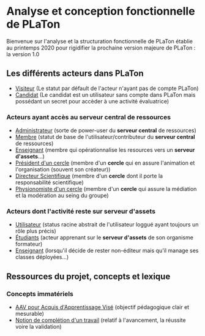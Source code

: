 # Analyse et conception fonctionnelle de PLaTon

Bienvenue sur l'analyse et la structuration fonctionnelle de PLaTon 
établie au printemps 2020 pour rigidifier la prochaine version majeure 
de PLaTon : la version 1.0

## Les différents acteurs dans PLaTon

* [Visiteur](https://github.com/PremierLangage/platon-conception/blob/master/acteur/Visiteur.md) (Le statut par défault de l'acteur n'ayant pas de compte PLaTon)
* [Candidat](https://github.com/PremierLangage/platon-conception/blob/master/acteur/Candidats.md) (Le candidat est un utilisateur sans compte dans PLaTon mais possédant un secret pour accèder à une activité évaluatrice)

### Acteurs ayant accès au serveur central de ressources

* [Administrateur](https://github.com/PremierLangage/platon-conception/blob/master/acteur/Administrateur.md) (sorte de power-user du **serveur central** de ressources)
* [Membre](https://github.com/PremierLangage/platon-conception/blob/master/acteur/Membre.md) (statut de base de l'utilisateur/contributeur du **serveur central** de ressources)
* [Enseignant](https://github.com/PremierLangage/platon-conception/blob/master/acteur/Enseignant.md) (membre qui opérationnalise les resources vers un **serveur d'assets**...)
* [Président d'un cercle](https://github.com/PremierLangage/platon-conception/blob/master/acteur/President.md) (membre d'un **cercle** qui en assure l'animation et l'organisation (souvent son créateur))
* [Directeur Scientifique](https://github.com/PremierLangage/platon-conception/blob/master/acteur/DirecteurScientifique.md) (membre d'un **cercle** dont il porte la responsabilité scientifique)
* [Physionomiste d'un cercle](https://github.com/PremierLangage/platon-conception/blob/master/acteur/Physionomiste.md) (membre d'un **cercle** qui assure la médiation et la modération au seing du groupe)

### Acteurs dont l'activité reste sur serveur d'assets

* [Utilisateur](https://github.com/PremierLangage/platon-conception/blob/master/acteur/Utilisateur.md) (status racine abstrait de l'utilisateur loggué ayant toujours un rôle plus précis)
* [Étudiants](https://github.com/PremierLangage/platon-conception/blob/master/acteur/Etudiant.md) (acteur apprenant sur le **serveur d'assets** de son organisme formateur)
* [Enseignant](https://github.com/PremierLangage/platon-conception/blob/master/acteur/Enseignant.md) (lorsqu'il décide de rester non-éditeur mais qu'il manage ses classes déployées...)

## Ressources du projet, concepts et lexique

### Concepts immatériels

* [AAV pour Acquis d'Apprentissage Visé](https://github.com/PremierLangage/platon-conception/blob/master/concept/aav.md) (objectif pédagogique clair et mesurable)
* [Notion de complétion d'un travail](https://github.com/PremierLangage/plconception/blob/master/conception/concept/completion.md) (relatif à l'avancement, la réussite voire la validation)
